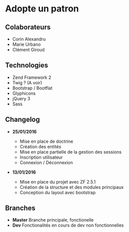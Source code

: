 # Adopte un patron

## Colaborateurs
* Corin Alexandru
* Marie Urbano
* Clément Giroud

## Technologies
* Zend Framework 2
* Twig ? (A voir)
* Bootstrap / Bootflat
* Glyphicons
* jQuery 3
* Sass

## Changelog
* **25/01/2016**
    * Mise en place de doctrine
    * Création des entités
    * Mise en place partielle de la gestion des sessions
    * Inscription utilisateur
    * Connexion / Déconnexion

* **13/01/2016**
    * Mise en place du projet avec ZF 2.5.1
    * Création de la structure et des modules principaux
    * Conception du layout avec bootstrap

## Branches
* **Master** Branche principale, fonctionelle
* **Dev** Fonctionalités en cours de dev non fonctionnelles
